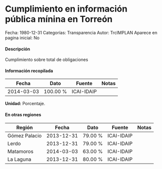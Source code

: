 Cumplimiento en información pública mínina en Torreón
=====

Fecha: 1980-12-31
Categorías: Transparencia
Autor: TrcIMPLAN
Aparece en pagina inicial: No

#### Descripción

Cumplimiento sobre total de obligaciones

#### Información recopilada

<table class="table table-hover table-bordered matriz">
<thead>
<tr>
<th>Fecha</th>
<th>Dato</th>
<th>Fuente</th>
<th>Notas</th>
</tr>
</thead>
<tbody>
<tr>
<td>2014-03-03</td>
<td class="derecha">100.00 %</td>
<td>ICAI-IDAIP</td>
<td></td>
</tr>
</tbody>
</table>

<b>Unidad:</b> Porcentaje.




#### En otras regiones

<table class="table table-hover table-bordered matriz">
<thead>
<tr>
<th>Región</th>
<th>Fecha</th>
<th>Dato</th>
<th>Fuente</th>
<th>Notas</th>
</tr>
</thead>
<tbody>
<tr>
<td>Gómez Palacio</td>
<td>2013-12-31</td>
<td class="derecha">79.00 %</td>
<td>ICAI-IDAIP</td>
<td></td>
</tr>
<tr>
<td>Lerdo</td>
<td>2013-12-31</td>
<td class="derecha">79.00 %</td>
<td>ICAI-IDAIP</td>
<td></td>
</tr>
<tr>
<td>Matamoros</td>
<td>2014-03-03</td>
<td class="derecha">63.00 %</td>
<td>ICAI-IDAIP</td>
<td></td>
</tr>
<tr>
<td>La Laguna</td>
<td>2013-12-31</td>
<td class="derecha">80.00 %</td>
<td>ICAI-IDAIP</td>
<td></td>
</tr>
</tbody>
</table>

